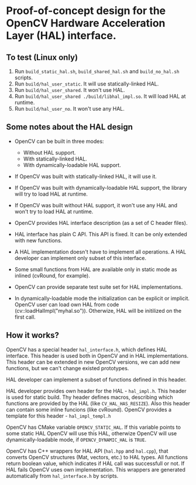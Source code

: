 Proof-of-concept design for the OpenCV Hardware Acceleration Layer (HAL) interface.
===================================================================================



To test (Linux only)
--------------------

1. Run `build_static_hal.sh`, `build_shared_hal.sh` and `build_no_hal.sh` scripts.
2. Run `build/hal_user_static`. It will use statically-linked HAL.
3. Run `build/hal_user_shared`. It won't use HAL.
4. Run `build/hal_user_shared ./build/libhal_impl.so`. It will load HAL at runtime.
5. Run `build/hal_user_no`. It won't use any HAL.



Some notes about the HAL design
-------------------------------

* OpenCV can be built in three modes:
  * Without HAL support.
  * With statically-linked HAL.
  * With dynamically-loadable HAL support.

* If OpenCV was built with statically-linked HAL, it will use it.

* If OpenCV was built with dynamically-loadable HAL support,
  the library will try to load HAL at runtime.

* If OpenCV was built without HAL support, it won't use any HAL and
  won't try to load HAL at runtime.

* OpenCV provides HAL interface description (as a set of C header files).
* HAL interface has plain C API. This API is fixed.
  It can be only extended with new functions.
* A HAL implementation doesn't have to implement all operations.
  A HAL developer can implement only subset of this interface.
* Some small functions from HAL are available only in static mode as inlined (cvRound, for example).
* OpenCV can provide separate test suite set for HAL implementations.

* In dynamically-loadable mode the initialization can be explicit or implicit.
  OpenCV user can load own HAL from code (cv::loadHalImpl("myhal.so")).
  Otherwize, HAL will be initilized on the first call.



How it works?
-------------

OpenCV has a special header `hal_interface.h`, which defines HAL interface.
This header is used both in OpenCV and in HAL implementations.
This header can be extended in new OpenCV versions, we can add new functions,
but we can't change existed prototypes.

HAL developer can implement a subset of functions defined in this header.

HAL developer provides own header for the HAL - `hal_impl.h`. This header is used for static build.
Thу header defines macros, describing which functions are provided by the HAL (like `CV_HAL_HAS_RESIZE`).
Also this header can contain some inline funcions (like cvRound).
OpenCV provides a template for this header - `hal_impl_templ.h`

OpenCV has CMake variable `OPENCV_STATIC_HAL`.
If this variable points to some static HAL OpenCV will use this HAL,
otherwize OpenCV will use dynamically-loadable mode,
if `OPENCV_DYNAMIC_HAL` is `TRUE`.

OpenCV has C++ wrappers for HAL API (`hal.hpp` and `hal.cpp`),
that converts OpenCV structures (Mat, vectors, etc.) to HAL types.
All functions return boolean value, which indicates if HAL call was successfull or not.
If HAL fails OpenCV uses own implementation.
This wrappers are generated automatically from `hal_interface.h` by scripts.
